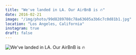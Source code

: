 ```yaml
---
title: "We've landed in LA. Our AirBnB is 🔥"
date: 2016-02-21
image: "/img/photo/99d8289708c78a63605a3b6c7c0d81b1.jpg"
location: "Los Angeles, California"
instagram: true
draft: false
---
```


![We've landed in LA. Our AirBnB is 🔥](/img/photo/99d8289708c78a63605a3b6c7c0d81b1.jpg)
